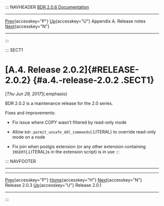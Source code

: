 ::: NAVHEADER
  [BDR 2.0.6 Documentation](index.md)                                                                                            
  ----------------------------------------------------------- ---------------------------------------- --------------------------- -----------------------------------------------------------
  [Prev](release-2.0.3.md "Release 2.0.3"){accesskey="P"}   [Up](releasenotes.md){accesskey="U"}    Appendix A. Release notes    [Next](release-2.0.1.md "Release 2.0.1"){accesskey="N"}

------------------------------------------------------------------------
:::

::: SECT1
# [A.4. Release 2.0.2]{#RELEASE-2.0.2} {#a.4.-release-2.0.2 .SECT1}

[*Thu Jun 29, 2017*]{.emphasis}

BDR 2.0.2 is a maintenance release for the 2.0 series.

Fixes and improvements:

-   Fix issue where COPY wasn\'t filtered by read-only mode

-   Allow `bdr.permit_unsafe_ddl_commands`{.LITERAL} to override
    read-only mode on a node

-   Fix join when postgis extension (or any other extension containing
    `INSERT`{.LITERAL}s in the extension script) is in use
:::

::: NAVFOOTER

------------------------------------------------------------------------

  ------------------------------------------- ---------------------------------------- -------------------------------------------
  [Prev](release-2.0.3.md){accesskey="P"}      [Home](index.md){accesskey="H"}       [Next](release-2.0.1.md){accesskey="N"}
  Release 2.0.3                                [Up](releasenotes.md){accesskey="U"}                                Release 2.0.1
  ------------------------------------------- ---------------------------------------- -------------------------------------------
:::
